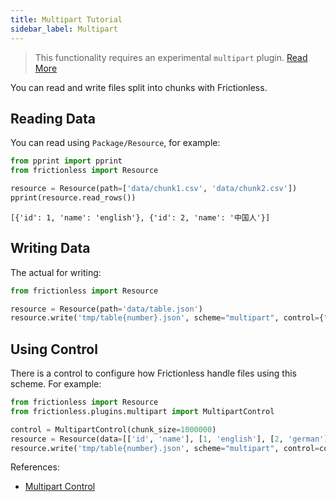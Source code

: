 ```yaml
---
title: Multipart Tutorial
sidebar_label: Multipart
---
```


> This functionality requires an experimental `multipart` plugin. [Read More](../../references/plugins-reference.md)

You can read and write files split into chunks with Frictionless.

## Reading Data

You can read using `Package/Resource`, for example:

```python goodread title="Python"
from pprint import pprint
from frictionless import Resource

resource = Resource(path=['data/chunk1.csv', 'data/chunk2.csv'])
pprint(resource.read_rows())
```
```
[{'id': 1, 'name': 'english'}, {'id': 2, 'name': '中国人'}]
```

## Writing Data

The actual for writing:

```python title="Python"
from frictionless import Resource

resource = Resource(path='data/table.json')
resource.write('tmp/table{number}.json', scheme="multipart", control={"chunkSize": 1000000})
```

## Using Control

There is a control to configure how Frictionless handle files using this scheme. For example:

```python title="Python"
from frictionless import Resource
from frictionless.plugins.multipart import MultipartControl

control = MultipartControl(chunk_size=1000000)
resource = Resource(data=[['id', 'name'], [1, 'english'], [2, 'german']])
resource.write('tmp/table{number}.json', scheme="multipart", control=control)
```

References:
- [Multipart Control](../../references/schemes-reference.md#multipart)
